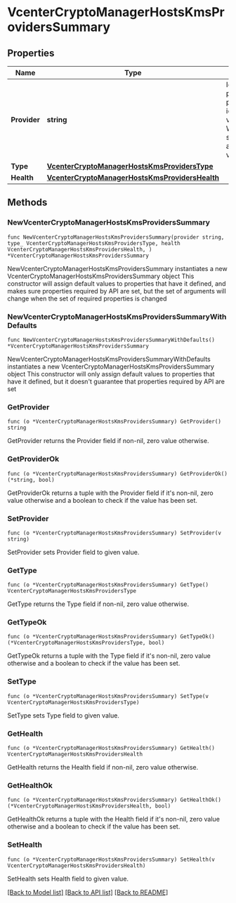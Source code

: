 # VcenterCryptoManagerHostsKmsProvidersSummary

## Properties

Name | Type | Description | Notes
------------ | ------------- | ------------- | -------------
**Provider** | **string** | Identifier of the provider When clients pass a value of this structure as a parameter, the field must be an identifier for the resource type: vcenter.crypto_manager.kms.provider. When operations return a value of this structure as a result, the field will be an identifier for the resource type: vcenter.crypto_manager.kms.provider. | 
**Type** | [**VcenterCryptoManagerHostsKmsProvidersType**](VcenterCryptoManagerHostsKmsProvidersType.md) |  | 
**Health** | [**VcenterCryptoManagerHostsKmsProvidersHealth**](VcenterCryptoManagerHostsKmsProvidersHealth.md) |  | 

## Methods

### NewVcenterCryptoManagerHostsKmsProvidersSummary

`func NewVcenterCryptoManagerHostsKmsProvidersSummary(provider string, type_ VcenterCryptoManagerHostsKmsProvidersType, health VcenterCryptoManagerHostsKmsProvidersHealth, ) *VcenterCryptoManagerHostsKmsProvidersSummary`

NewVcenterCryptoManagerHostsKmsProvidersSummary instantiates a new VcenterCryptoManagerHostsKmsProvidersSummary object
This constructor will assign default values to properties that have it defined,
and makes sure properties required by API are set, but the set of arguments
will change when the set of required properties is changed

### NewVcenterCryptoManagerHostsKmsProvidersSummaryWithDefaults

`func NewVcenterCryptoManagerHostsKmsProvidersSummaryWithDefaults() *VcenterCryptoManagerHostsKmsProvidersSummary`

NewVcenterCryptoManagerHostsKmsProvidersSummaryWithDefaults instantiates a new VcenterCryptoManagerHostsKmsProvidersSummary object
This constructor will only assign default values to properties that have it defined,
but it doesn't guarantee that properties required by API are set

### GetProvider

`func (o *VcenterCryptoManagerHostsKmsProvidersSummary) GetProvider() string`

GetProvider returns the Provider field if non-nil, zero value otherwise.

### GetProviderOk

`func (o *VcenterCryptoManagerHostsKmsProvidersSummary) GetProviderOk() (*string, bool)`

GetProviderOk returns a tuple with the Provider field if it's non-nil, zero value otherwise
and a boolean to check if the value has been set.

### SetProvider

`func (o *VcenterCryptoManagerHostsKmsProvidersSummary) SetProvider(v string)`

SetProvider sets Provider field to given value.


### GetType

`func (o *VcenterCryptoManagerHostsKmsProvidersSummary) GetType() VcenterCryptoManagerHostsKmsProvidersType`

GetType returns the Type field if non-nil, zero value otherwise.

### GetTypeOk

`func (o *VcenterCryptoManagerHostsKmsProvidersSummary) GetTypeOk() (*VcenterCryptoManagerHostsKmsProvidersType, bool)`

GetTypeOk returns a tuple with the Type field if it's non-nil, zero value otherwise
and a boolean to check if the value has been set.

### SetType

`func (o *VcenterCryptoManagerHostsKmsProvidersSummary) SetType(v VcenterCryptoManagerHostsKmsProvidersType)`

SetType sets Type field to given value.


### GetHealth

`func (o *VcenterCryptoManagerHostsKmsProvidersSummary) GetHealth() VcenterCryptoManagerHostsKmsProvidersHealth`

GetHealth returns the Health field if non-nil, zero value otherwise.

### GetHealthOk

`func (o *VcenterCryptoManagerHostsKmsProvidersSummary) GetHealthOk() (*VcenterCryptoManagerHostsKmsProvidersHealth, bool)`

GetHealthOk returns a tuple with the Health field if it's non-nil, zero value otherwise
and a boolean to check if the value has been set.

### SetHealth

`func (o *VcenterCryptoManagerHostsKmsProvidersSummary) SetHealth(v VcenterCryptoManagerHostsKmsProvidersHealth)`

SetHealth sets Health field to given value.



[[Back to Model list]](../README.md#documentation-for-models) [[Back to API list]](../README.md#documentation-for-api-endpoints) [[Back to README]](../README.md)


